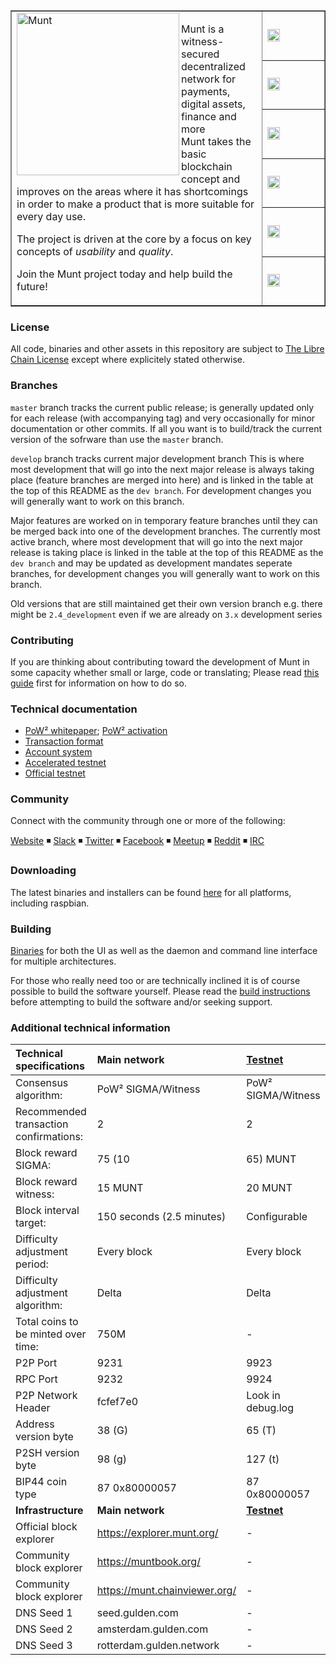 <table cellspacing="0" cellpadding="0" color="grey" border="1px">
  <tr border=0>
    <td border="0px" width="80%" rowspan="7">
      <a href="https://www.munt.org">
        <img height=260px align="left" src="https://munt.org/img/design/munt-000000.svg" alt="Munt"/>
      </a>
      <p>Munt is a witness-secured decentralized network for payments, digital assets, finance and more<br/>
      Munt takes the basic blockchain concept and improves on the areas where it has shortcomings in order to make a product that is more suitable for every day use.</p>
      <p>The project is driven at the core by a focus on key concepts of <i>usability</i> and <i>quality</i>.</p><p>Join the Munt project today and help build the future!</p>
    </td>
    <td width="20%" border=0>
      <a href="#">
        <img height="20px" src="https://travis-ci.org/muntorg/munt-official.svg?branch=master" alt="ci build status"/>
      </a>
    </td>
  </tr>
  <tr border=0>
    <td>
      <a href="https://github.com/muntorg/munt-official/issues">
        <img  height="20px" src="https://img.shields.io/github/issues/muntorg/munt-official.svg?color=blue" alt="open issues"/>
    </td>
  </tr>
  <tr border=0>
    <td>
      <a href="https://github.com/muntorg/munt-official/issues?q=is%3Aissue+is%3Aclosed">
        <img  height="20px" src="https://img.shields.io/github/issues-closed/muntorg/munt-official.svg?color=blue" alt="closed issues"/>
      </a>
    </td>
  </tr>
  <tr border=0>
    <td border=0>
      <a href="https://github.com/muntorg/munt-official/releases">
        <img height="20px" src="https://img.shields.io/github/downloads/muntorg/munt-official/total.svg?color=blue" alt="total downloads"/>
      </a>
    </td>
  </tr>
  <tr border=0>
    <td>
      <a href="https://github.com/munt/munt-official/commits/master">
        <img height="20px" src="https://img.shields.io/github/commit-activity/y/muntorg/munt-official.svg" alt="commits 1y"/>
      </a>
    </td>
  </tr>
  <tr>
    <td>
      <a href="https://github.com/muntorg/munt-official/compare/master@%7B12month%7D...develop">
        <img height="20px" src="https://img.shields.io/badge/dev%20branch-develop-blue.svg" alt="active_branch"/>
      </a>
    </td>
  </tr>
</table>



### License
All code, binaries and other assets in this repository are subject to [The Libre Chain License](https://github.com/muntorg/munt-official/blob/master/COPYING_munt) except where explicitely stated otherwise.

### Branches
`master` branch tracks the current public release; is generally updated only for each release (with accompanying tag) and very occasionally for minor documentation or other commits. If all you want is to build/track the current version of the sofrware than use the `master` branch.

`develop` branch tracks current major development branch
This is where most development that will go into the next major release is always taking place (feature branches are merged into here) and is linked in the table at the top of this README as the `dev branch`. For development changes you will generally want to work on this branch.


Major features are worked on in temporary feature branches until they can be merged back into one of the development branches. 
The currently most active branch, where most development that will go into the next major release is taking place is linked in the table at the top of this README as the `dev branch` and may be updated as development mandates seperate branches, for development changes you will generally want to work on this branch.

Old versions that are still maintained get their own version branch e.g. there might be `2.4_development` even if we are already on `3.x` development series


### Contributing
If you are thinking about contributing toward the development of Munt in some capacity whether small or large, code or translating; Please read [this guide](./CONTRIBUTING.md) first for information on how to do so.

### Technical documentation
* [PoW² whitepaper](.//technical_documentation/PoW2.pdf); [PoW² activation](./technical_documentation/PoW2_activation.md)
* [Transaction format](./technical_documentation/transaction_format.md)
* [Account system](./technical_documentation/account_system.md)
* [Accelerated testnet](./technical_documentation/accelerated_testnet.md)
* [Official testnet](./technical_documentation/accelerated_testnet.md#official-testnet)


### Community

Connect with the community through one or more of the following:

[Website](https://munt.org) ◾ [Slack](https://munt.org/join) ◾ [Twitter](https://twitter.com/munt_org) ◾ [Facebook](http://facebook.com/gulden) ◾ [Meetup](https://www.meetup.com/gulden) ◾ [Reddit](https://www.reddit.com/r/munt) ◾ [IRC](https://web.libera.chat/?channels=Muntorg)


### Downloading

The latest binaries and installers can be found [here](https://github.com/muntorg/munt-official/releases) for all platforms, including raspbian.

### Building
[Binaries](https://github.com/munt/munt-official/releases) for both the UI as well as the daemon and command line interface for multiple architectures.

For those who really need too or are technically inclined it is of course possible to build the software yourself. Please read the [build instructions](./doc/building.md) before attempting to build the software and/or seeking support.

### Additional technical information


|Technical specifications|Main network|[Testnet](./technical_documentation/accelerated_testnet.md#official-testnet)|
|:-----------|:---------|:---------|
|Consensus algorithm:|PoW² SIGMA/Witness|PoW² SIGMA/Witness|
|Recommended transaction confirmations:|2|2|
|Block reward SIGMA:|75 (10|65) MUNT|1000 MUNT|
|Block reward witness:|15 MUNT|20 MUNT|
|Block interval target:|150 seconds (2.5 minutes)|Configurable|
|Difficulty adjustment period:|Every block|Every block|
|Difficulty adjustment algorithm:|Delta|Delta|
|Total coins to be minted over time:|750M|-|
|P2P Port|9231|9923|
|RPC Port|9232|9924|
|P2P Network Header|fcfef7e0|Look in debug.log|
|Address version byte|38 (G)|65 (T)|
|P2SH version byte|98 (g)|127 (t)|
|BIP44 coin type|87 0x80000057|87 0x80000057|
|**Infrastructure**|**Main network**|**[Testnet](./technical_documentation/accelerated_testnet.md#official-testnet)**|
|Official block explorer|https://explorer.munt.org/|-|
|Community block explorer|https://muntbook.org/|-|
|Community block explorer|https://munt.chainviewer.org/|-|
|DNS Seed 1|seed.gulden.com|-|
|DNS Seed 2|amsterdam.gulden.com|-|
|DNS Seed 3|rotterdam.gulden.network|-|
